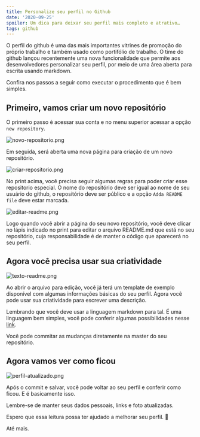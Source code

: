 ```yaml
---
title: Personalize seu perfil no Github
date: '2020-09-25'
spoiler: Um dica para deixar seu perfil mais completo e atrativo…
tags: github
---
```


O perfil do github é uma das mais importantes vitrines de promoção do próprio trabalho e também usado como portifólio de trabalho. O time do github lançou recentemente uma nova funcionalidade que permite aos desenvolvedores personalizar seu perfil, por meio de uma área aberta para escrita usando markdown.

Confira nos passos a seguir como executar o procedimento que é bem simples.

## Primeiro, vamos criar um novo repositório

O primeiro passo é acessar sua conta e no menu superior acessar a opção `new repository`.

![novo-repositorio.png](https://firebasestorage.googleapis.com/v0/b/from-tatooine.appspot.com/o/github-profile%2Fnovo-repositorio.png?alt=media&token=4917553c-2738-49b7-80e8-623de49d0ec7)

Em seguida, será aberta uma nova página para criação de um novo repositório.

![criar-repositorio.png](https://firebasestorage.googleapis.com/v0/b/from-tatooine.appspot.com/o/github-profile%2Fcriar-repositorio.png?alt=media&token=0d5c8a2b-ce0d-45d3-9cc7-7c64cd4e22fd)

No print acima, você precisa seguir algumas regras para poder criar esse repositorio especial. O nome do repositório deve ser igual ao nome de seu usuário do github, o repositório deve ser público e a opção `Adda README file` deve estar marcada.

![editar-readme.png](https://firebasestorage.googleapis.com/v0/b/from-tatooine.appspot.com/o/github-profile%2Feditar-readme.png?alt=media&token=7e5b84b7-6c80-49c9-b883-fcdd466a230f)

Logo quando você abrir a página do seu novo repositório, você deve clicar no lápis indicado no print para editar o arquivo README.md que está no seu repositório, cuja responsabilidade é de manter o código que aparecerá no seu perfil.

## Agora você precisa usar sua criatividade

![texto-readme.png](https://firebasestorage.googleapis.com/v0/b/from-tatooine.appspot.com/o/github-profile%2Ftexto-readme.png?alt=media&token=04357ea3-3ab3-413e-9f75-013d25acfaa3)

Ao abrir o arquivo para edição, você já terá um template de exemplo disponível com algumas informações básicas do seu perfil. Agora você pode usar sua criatividade para escrever uma descrição.

Lembrando que você deve usar a linguagem markdown para tal. É uma linguagem bem simples, você pode conferir algumas possibilidades nesse [link](https://github.com/adam-p/markdown-here/wiki/Markdown-Cheatsheet).

Você pode commitar as mudanças diretamente na master do seu repositório.

## Agora vamos ver como ficou

![perfil-atualizado.png](https://firebasestorage.googleapis.com/v0/b/from-tatooine.appspot.com/o/github-profile%2Fperfil-atualizado.png?alt=media&token=212586b0-5421-4477-bf27-6d8d0f301040)

Após o commit e salvar, você pode voltar ao seu perfil e conferir como ficou. E é basicamente isso.

Lembre-se de manter seus dados pessoais, links e foto atualizadas.

Espero que essa leitura possa ter ajudado a melhorar seu perfil.
🚀

Até mais.
